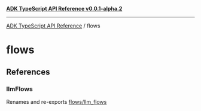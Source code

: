 [**ADK TypeScript API Reference v0.0.1-alpha.2**](../README.md)

***

[ADK TypeScript API Reference](../modules.md) / flows

# flows

## References

### llmFlows

Renames and re-exports [flows/llm_flows](llm_flows/README.md)

